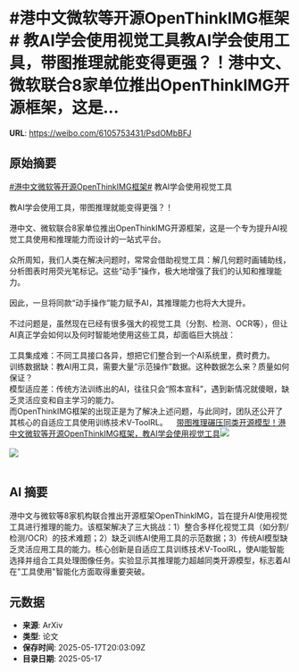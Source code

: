 # #港中文微软等开源OpenThinkIMG框架# 教AI学会使用视觉工具教AI学会使用工具，带图推理就能变得更强？！港中文、微软联合8家单位推出OpenThinkIMG开源框架，这是...

**URL**: https://weibo.com/6105753431/PsdOMbBFJ

## 原始摘要

<a href="https://m.weibo.cn/search?containerid=231522type%3D1%26t%3D10%26q%3D%23%E6%B8%AF%E4%B8%AD%E6%96%87%E5%BE%AE%E8%BD%AF%E7%AD%89%E5%BC%80%E6%BA%90OpenThinkIMG%E6%A1%86%E6%9E%B6%23&amp;extparam=%23%E6%B8%AF%E4%B8%AD%E6%96%87%E5%BE%AE%E8%BD%AF%E7%AD%89%E5%BC%80%E6%BA%90OpenThinkIMG%E6%A1%86%E6%9E%B6%23" data-hide=""><span class="surl-text">#港中文微软等开源OpenThinkIMG框架#</span></a> 教AI学会使用视觉工具<br><br>教AI学会使用工具，带图推理就能变得更强？！<br><br>港中文、微软联合8家单位推出OpenThinkIMG开源框架，这是一个专为提升AI视觉工具使用和推理能力而设计的一站式平台。<br><br>众所周知，我们人类在解决问题时，常常会借助视觉工具：解几何题时画辅助线，分析图表时用荧光笔标记。这些“动手”操作，极大地增强了我们的认知和推理能力。<br><br>因此，一旦将同款“动手操作”能力赋予AI，其推理能力也将大大提升。<br><br>不过问题是，虽然现在已经有很多强大的视觉工具（分割、检测、OCR等），但让AI真正学会如何以及何时智能地使用这些工具，却面临巨大挑战：<br><br>工具集成难：不同工具接口各异，想把它们整合到一个AI系统里，费时费力。<br>训练数据缺：教AI用工具，需要大量“示范操作”数据。这种数据怎么来？质量如何保证？<br>模型适应差：传统方法训练出的AI，往往只会“照本宣科”，遇到新情况就傻眼，缺乏灵活应变和自主学习的能力。<br>而OpenThinkIMG框架的出现正是为了解决上述问题，与此同时，团队还公开了其核心的自适应工具使用训练技术V-ToolRL。<a href="https://weibo.cn/sinaurl?u=https%3A%2F%2Fmp.weixin.qq.com%2Fs%2FBU1M6aOidMkr9mBiAKyA3Q" data-hide=""><span class="url-icon"><img style="width: 1rem;height: 1rem" src="https://h5.sinaimg.cn/upload/2015/09/25/3/timeline_card_small_web_default.png" referrerpolicy="no-referrer"></span><span class="surl-text">带图推理碾压同类开源模型！港中文微软等开源OpenThinkIMG框架，教AI学会使用视觉工具</span></a><img style="" src="https://tvax2.sinaimg.cn/large/006Fd7o3ly1i1id2mlvoyj314m0h40z6.jpg" referrerpolicy="no-referrer"><br><br><img style="" src="https://tvax3.sinaimg.cn/large/006Fd7o3ly1i1id2oqul2j31320fkjx7.jpg" referrerpolicy="no-referrer"><br><br>

## AI 摘要

港中文与微软等8家机构联合推出开源框架OpenThinkIMG，旨在提升AI使用视觉工具进行推理的能力。该框架解决了三大挑战：1）整合多样化视觉工具（如分割/检测/OCR）的技术难题；2）缺乏训练AI使用工具的示范数据；3）传统AI模型缺乏灵活应用工具的能力。核心创新是自适应工具训练技术V-ToolRL，使AI能智能选择并组合工具处理图像任务。实验显示其推理能力超越同类开源模型，标志着AI在"工具使用"智能化方面取得重要突破。

## 元数据

- **来源**: ArXiv
- **类型**: 论文
- **保存时间**: 2025-05-17T20:03:09Z
- **目录日期**: 2025-05-17
